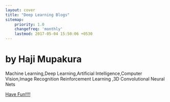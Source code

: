 ```yaml
---
layout: cover
title: "Deep Learning Blogs"
sitemap:
    priority: 1.0
    changefreq: 'monthly'
    lastmod: 2017-05-04 15:50:06 +0530
---
```

<div class="inner cover">
  <h1 class="cover-heading">by Haji Mupakura</h1>
  <p class="lead">Machine Learning,Deep Learning,Artificial Intelligence,Computer Vision,Image Recognition Reinforcement Learning ,3D Convolutional Neural Nets</p>
  <p class="lead">
    <a href='{{ "/blogs" | absolute_url }}' class="btn btn-lg btn-default">Have Fun!!!!</a>
  </p>
</div>
